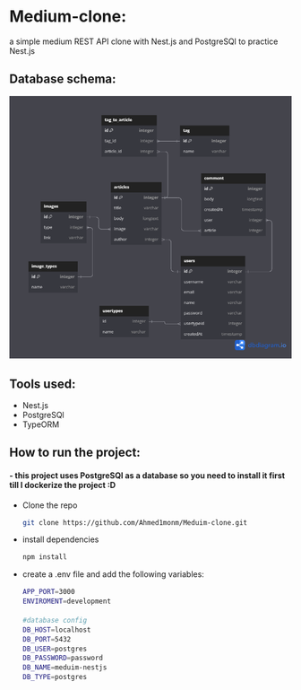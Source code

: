 # Medium-clone:
 a simple medium REST API clone with Nest.js and PostgreSQl to practice Nest.js

## Database schema: 
![Untitled.png](assets/Untitled.png)

## Tools used:
- Nest.js
- PostgreSQl
- TypeORM

## How to run the project:
#### - this project uses PostgreSQl as a database so you need to install it first till I dockerize the project :D
- Clone the repo
    ```bash
    git clone https://github.com/Ahmed1monm/Meduim-clone.git
    ```
- install dependencies
    ```bash
    npm install
    ```
- create a .env file and add the following variables:
    ```bash
    APP_PORT=3000
    ENVIROMENT=development
    
    #database config
    DB_HOST=localhost
    DB_PORT=5432
    DB_USER=postgres
    DB_PASSWORD=password
    DB_NAME=meduim-nestjs
    DB_TYPE=postgres
    ```


